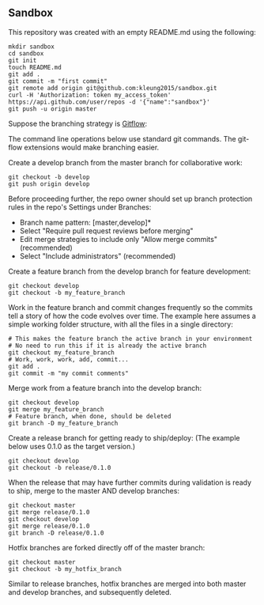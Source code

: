 ## Sandbox

This repository was created with an empty README.md using the following:
```
mkdir sandbox
cd sandbox
git init
touch README.md
git add .
git commit -m "first commit"
git remote add origin git@github.com:kleung2015/sandbox.git
curl -H 'Authorization: token my_access_token' https://api.github.com/user/repos -d '{"name":"sandbox"}'
git push -u origin master
```

Suppose the branching strategy is [Gitflow](https://www.atlassian.com/git/tutorials/comparing-workflows/gitflow-workflow):

The command line operations below use standard git commands. The git-flow extensions would make branching easier.

Create a develop branch from the master branch for collaborative work:
```
git checkout -b develop
git push origin develop
```

Before proceeding further, the repo owner should set up branch protection rules in the repo's Settings under Branches:
- Branch name pattern: [master,develop]*
- Select "Require pull request reviews before merging"
- Edit merge strategies to include only "Allow merge commits" (recommended)
- Select "Include administrators" (recommended)

Create a feature branch from the develop branch for feature development:
```
git checkout develop
git checkout -b my_feature_branch
```

Work in the feature branch and commit changes frequently so the  commits tell a story of how the code evolves over time. The example here assumes a simple working folder structure, with all the files in a single directory:
```
# This makes the feature branch the active branch in your environment
# No need to run this if it is already the active branch
git checkout my_feature_branch
# Work, work, work, add, commit...
git add .
git commit -m "my commit comments"
```

Merge work from a feature branch into the develop branch:
```
git checkout develop
git merge my_feature_branch
# Feature branch, when done, should be deleted
git branch -D my_feature_branch
```

Create a release branch for getting ready to ship/deploy:
(The example below uses 0.1.0 as the target version.)
```
git checkout develop
git checkout -b release/0.1.0
```

When the release that may have further commits during validation is ready to ship, merge to the master AND develop branches:
```
git checkout master
git merge release/0.1.0
git checkout develop
git merge release/0.1.0
git branch -D release/0.1.0
```

Hotfix branches are forked directly off of the master branch:
```
git checkout master
git checkout -b my_hotfix_branch
```
Similar to release branches, hotfix branches are merged into both master and develop branches, and subsequently deleted.


